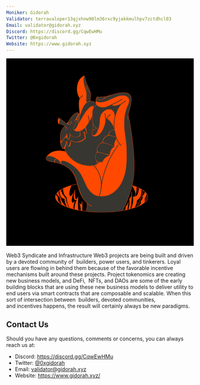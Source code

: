 ```yaml
---
Moniker: Gidorah
Validator: terravaloper13qjxhnw98lm36rxc9yjakkmulhpv7zctdhcl03
Email: validator@gidorah.xyz
Discord: https://discord.gg/CqwEwHMu
Twitter: @0xgidorah
Website: https://www.gidorah.xyz
---
```


![Gidorah](Gidorah_hand.png)

Web3 Syndicate and Infrastructure
Web3 projects are being built and driven by a devoted community of 
builders, power users, and tinkerers. Loyal users are flowing in behind 
them because of the favorable incentive mechanisms built around these 
projects. Project tokenomics are creating new business models, and DeFi, 
NFTs, and DAOs are some of the early building blocks that are using these 
new business models to deliver utility to end users via smart contracts 
that are composable and scalable. When this sort of intersection between 
builders, devoted communities, and incentives happens, the result will 
certainly always be new paradigms.

## Contact Us

Should you have any questions, comments or concerns, you can always reach 
us at:

- Discord: https://discord.gg/CqwEwHMu
- Twitter: [@0xgidorah](https://twitter.com/0xgidorah)
- Email: validator@gidorah.xyz
- Website: https://www.gidorah.xyz/

